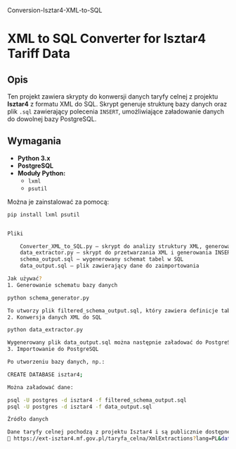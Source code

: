 Conversion-Isztar4-XML-to-SQL
# XML to SQL Converter for Isztar4 Tariff Data

## Opis
Ten projekt zawiera skrypty do konwersji danych taryfy celnej z projektu **Isztar4** z formatu XML do SQL. Skrypt generuje strukturę bazy danych oraz plik `.sql` zawierający polecenia `INSERT`, umożliwiające załadowanie danych do dowolnej bazy PostgreSQL.

## Wymagania
- **Python 3.x**
- **PostgreSQL**
- **Moduły Python:**  
  - `lxml`
  - `psutil`

Można je zainstalować za pomocą:
```sh
pip install lxml psutil


Pliki

    Converter_XML_to_SQL.py – skrypt do analizy struktury XML, generowania schematu SQL i generowania INSERT INTO
    data_extractor.py – skrypt do przetwarzania XML i generowania INSERT INTO
    schema_output.sql – wygenerowany schemat tabel w SQL
    data_output.sql – plik zawierający dane do zaimportowania

Jak używać?
1. Generowanie schematu bazy danych

python schema_generator.py

To utworzy plik filtered_schema_output.sql, który zawiera definicje tabel.
2. Konwersja danych XML do SQL

python data_extractor.py

Wygenerowany plik data_output.sql można następnie załadować do PostgreSQL.
3. Importowanie do PostgreSQL

Po utworzeniu bazy danych, np.:

CREATE DATABASE isztar4;

Można załadować dane:

psql -U postgres -d isztar4 -f filtered_schema_output.sql
psql -U postgres -d isztar4 -f data_output.sql

Źródło danych

Dane taryfy celnej pochodzą z projektu Isztar4 i są publicznie dostępne na stronie:
🔗 https://ext-isztar4.mf.gov.pl/taryfa_celna/XmlExtractions?lang=PL&date=20250219# 
